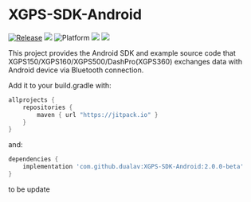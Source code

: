 # XGPS-SDK-Android

[![Release](https://jitpack.io/v/jitpack/android-example.svg)](https://jitpack.io/#jitpack/android-example)
![](https://img.shields.io/badge/language-java-orange.svg?style=flat)
![Platform](https://img.shields.io/badge/platform-Android-lightgrey.svg?style=flat)
![](https://img.shields.io/badge/sdk-aar-orange.svg?style=flat)
![](https://img.shields.io/badge/version-2.0-blue.svg?style=flat)

This project provides the Android SDK and example source code that XGPS150/XGPS160/XGPS500/DashPro(XGPS360)  exchanges data with Android device via Bluetooth connection.

Add it to your build.gradle with:
```gradle
allprojects {
    repositories {
        maven { url "https://jitpack.io" }
    }
}
```
and:

```gradle
dependencies {
    implementation 'com.github.dualav:XGPS-SDK-Android:2.0.0-beta'
}
```

to be update
